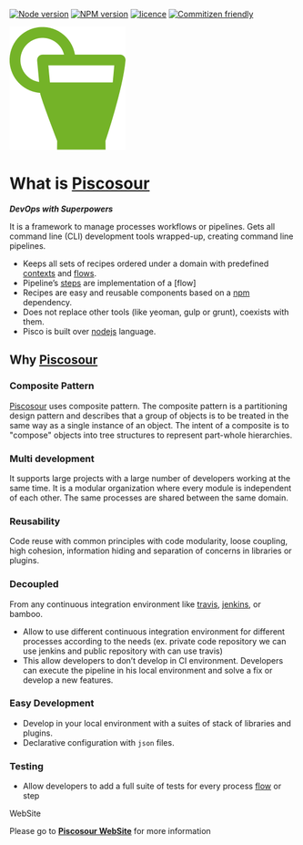 [![Node version](http://img.shields.io/node/v/piscosour.svg)](
https://github.com/cellsjs/piscosour/blob/master/package.json)
[![NPM version](http://img.shields.io/npm/v/piscosour.svg)](https://github.com/cellsjs/piscosour/blob/master/package.json)
[![licence](http://img.shields.io/npm/l/piscosour.svg)](https://github.com/cellsjs/piscosour/blob/master/package.json)
[![Commitizen friendly](https://img.shields.io/badge/commitizen-friendly-brightgreen.svg)](http://commitizen.github.io/cz-cli/)

[![Piscosour: Get all your devops tools wrapped-up!](docs/images/logo.png)](http://cellsjs.github.io/piscosour/)

# What is [Piscosour](http://cellsjs.github.io/piscosour/)

***DevOps with Superpowers***

It is a framework to manage processes workflows or pipelines. Gets all command line (CLI) development tools wrapped-up, creating command line pipelines.

- Keeps all sets of recipes ordered under a domain with predefined [contexts](./docs/developers/guides/01-contexts.md) and [flows](./docs/developers/guides/03-flows.md).
- Pipeline’s [steps](./docs/developers/guides/02-steps.md) are implementation of a [flow]
- Recipes are easy and reusable components based on a [npm](https://www.npmjs.com) dependency.
- Does not replace other tools (like yeoman, gulp or grunt), coexists with them.
- Pisco is built over [nodejs](https://nodejs.org/) language.

## Why [Piscosour](http://cellsjs.github.io/piscosour/)

### Composite Pattern

[Piscosour](http://cellsjs.github.io/piscosour/) uses composite pattern. The composite pattern is a partitioning design pattern and describes that a group of objects is to be treated in the same way as a single instance of an object. The intent of a composite is to "compose" objects into tree structures to represent part-whole hierarchies.

### Multi development

It supports large projects with a large number of developers working at the same time. It is a modular organization where every module is independent of each other. The same processes are shared between the same domain.

### Reusability

Code reuse with common principles with code modularity, loose coupling, high cohesion, information hiding and separation of concerns in libraries or plugins.

### Decoupled

From any continuous integration environment like [travis](https://travis-ci.org), [jenkins](https://jenkins.io), or bamboo.
- Allow to use different continuous integration environment for different processes according to the needs (ex. private code repository we can use jenkins and public repository with can use travis)
- This allow developers to don’t develop in CI environment. Developers can execute the pipeline in his local environment and solve a fix or develop a new features.

### Easy Development

- Develop in your local environment with a suites of stack of libraries and plugins.
- Declarative configuration with `json` files.

### Testing

- Allow developers to add a full suite of tests for every process [flow](./docs/developers/guides/03-flows.md) or step

WebSite

Please go to **[Piscosour WebSite](http://cellsjs.github.io/piscosour/)** for more information